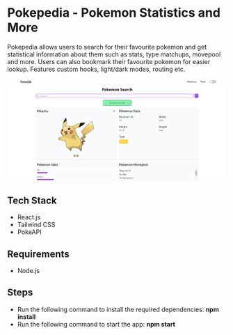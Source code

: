 # Pokepedia - Pokemon Statistics and More

Pokepedia allows users to search for their favourite pokemon and get statistical information 
about them such as stats, type matchups, movepool and more. Users can also bookmark their favourite 
pokemon for easier lookup. Features custom hooks, light/dark modes, routing etc.

![Home-Page](./public/Home.PNG)

## Tech Stack
- React.js
- Tailwind CSS
- PokeAPI

## Requirements
- Node.js

## Steps
- Run the following command to install the required dependencies: <b>npm install</b>
- Run the following command to start the app: <b>npm start</b>